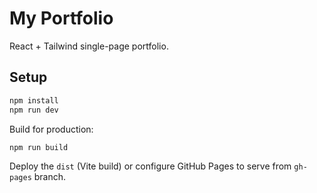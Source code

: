 # My Portfolio

React + Tailwind single-page portfolio.

## Setup

```bash
npm install
npm run dev
```

Build for production:

```bash
npm run build
```

Deploy the `dist` (Vite build) or configure GitHub Pages to serve from `gh-pages` branch.
